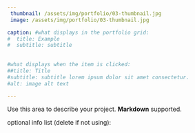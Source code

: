 ```yaml
---
 thumbnail: /assets/img/portfolio/03-thumbnail.jpg
 image: /assets/img/portfolio/03-thumbnail.jpg

caption: #what displays in the portfolio grid:
#  title: Example
#  subtitle: subtitle
 
  
#what displays when the item is clicked:
##title: Title
#subtitle: subtitle lorem ipsum dolor sit amet consectetur.
#alt: image alt text

---
```

Use this area to describe your project. **Markdown** supported.

optional info list (delete if not using):


